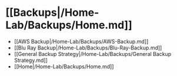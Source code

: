 # [[Backups|/Home-Lab/Backups/Home.md]]
 * [[AWS Backup|/Home-Lab/Backups/AWS-Backup.md]]
 * [[Blu Ray Backup|/Home-Lab/Backups/Blu-Ray-Backup.md]]
 * [[General Backup Strategy|/Home-Lab/Backups/General Backup Strategy.md]]
 * [[Home|/Home-Lab/Backups/Home.md]]
